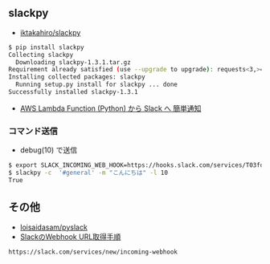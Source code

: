## slackpy

- [iktakahiro/slackpy](https://github.com/iktakahiro/slackpy)

~~~ bash
$ pip install slackpy
Collecting slackpy
  Downloading slackpy-1.3.1.tar.gz
Requirement already satisfied (use --upgrade to upgrade): requests<3,>=2.8.0 in /home/vagrant/.anyenv/envs/pyenv/versions/2.7.10/lib/python2.7/site-packages (from slackpy)
Installing collected packages: slackpy
  Running setup.py install for slackpy ... done
Successfully installed slackpy-1.3.1
~~~

- [AWS Lambda Function (Python) から Slack へ 簡単通知](http://qiita.com/iktakahiro/items/b3de0474b81edb115655)

### コマンド送信

- debug(10) で送信

~~~bash
$ export SLACK_INCOMING_WEB_HOOK=https://hooks.slack.com/services/T03fdadJ9/BfdadKGFM/hfdadv4fdadljVfdad6fdadK
$ slackpy -c  '#general' -m "こんにちは" -l 10
True
~~~




## その他

- [loisaidasam/pyslack](https://github.com/loisaidasam/pyslack)
- [SlackのWebhook URL取得手順](http://qiita.com/vmmhypervisor/items/18c99624a84df8b31008)

~~~
https://slack.com/services/new/incoming-webhook
~~~
